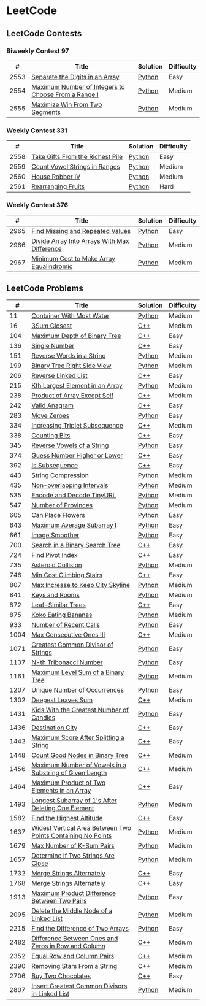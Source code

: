 LeetCode
========

## LeetCode Contests

### Biweekly Contest 97

| #   | Title                                           | Solution                                              | Difficulty |
| --- | ------------------------------------------------ | ----------------------------------------------------- | ---------- |
| 2553| [Separate the Digits in an Array](https://leetcode.com/contest/biweekly-contest-97/problems/separate-the-digits-in-an-array/) | [Python](/contests/biweekly-contest-97/problems/python/separate-the-digits-in-an-array.py) | Easy       |
| 2554| [Maximum Number of Integers to Choose From a Range I](https://leetcode.com/contest/biweekly-contest-97/problems/maximum-number-of-integers-to-choose-from-a-range-i/) | [Python](/contests/biweekly-contest-97/problems/python/maximum-number-of-integers-to-choose-from-a-range-i.py) | Medium     |
| 2555| [Maximize Win From Two Segments](https://leetcode.com/contest/biweekly-contest-97/problems/maximize-win-from-two-segments/) | [Python](/contests/biweekly-contest-97/problems/python/maximize-win-from-two-segments.py) | Medium     |

### Weekly Contest 331

| #   | Title                                           | Solution                                              | Difficulty |
| --- | ------------------------------------------------ | ----------------------------------------------------- | ---------- |
| 2558| [Take Gifts From the Richest Pile](https://leetcode.com/contest/weekly-contest-331/problems/take-gifts-from-the-richest-pile/) | [Python](/contests/weekly-contest-331/problems/python/take-gifts-from-the-richest-pile.py) | Easy       |
| 2559| [Count Vowel Strings in Ranges](https://leetcode.com/contest/weekly-contest-331/problems/count-vowel-strings-in-ranges/) | [Python](/contests/weekly-contest-331/problems/python/count-vowel-strings-in-ranges.py) | Medium     |
| 2560| [House Robber IV](https://leetcode.com/contest/weekly-contest-331/problems/house-robber-iv/) | [Python](/contests/weekly-contest-331/problems/python/house-robber-iv.py) | Medium     |
| 2561| [Rearranging Fruits](https://leetcode.com/contest/weekly-contest-331/problems/rearranging-fruits/) | [Python](/contests/weekly-contest-331/problems/python/rearranging-fruits.py) | Hard       |

### Weekly Contest 376

| #   | Title                                           | Solution                                              | Difficulty |
| --- | ------------------------------------------------ | ----------------------------------------------------- | ---------- |
| 2965| [Find Missing and Repeated Values](https://leetcode.com/contest/weekly-contest-376/problems/find-missing-and-repeated-values/) | [Python](/contests/weekly-contest-376/problems/python/find-missing-and-repeated-values.py) | Easy       |
| 2966| [Divide Array Into Arrays With Max Difference](https://leetcode.com/contest/weekly-contest-376/problems/divide-array-into-arrays-with-max-difference/) | [Python](/contests/weekly-contest-376/problems/python/divide-array-into-arrays-with-max-difference.py) | Medium     |
| 2967| [Minimum Cost to Make Array Equalindromic](https://leetcode.com/contest/weekly-contest-376/problems/minimum-cost-to-make-array-equalindromic/) | [Python](/contests/weekly-contest-376/problems/python/minimum-cost-to-make-array-equalindromic.py) | Medium     |


## LeetCode Problems

| # | Title | Solution | Difficulty |
|---| ----- | -------- | ---------- |
|11  |[Container With Most Water](https://leetcode.com/problems/container-with-most-water/) | [Python](/problems/python/container-with-most-water.py)|Medium|
|16  |[3Sum Closest](https://leetcode.com/problems/3sum-closest/) | [C++](/problems/cpp/3sum-closest.cpp)|Medium|
|104 |[Maximum Depth of Binary Tree](https://leetcode.com/problems/maximum-depth-of-binary-tree/) | [C++](/problems/cpp/maximum-depth-of-binary-tree.cpp)|Easy|
|136 |[Single Number](https://leetcode.com/problems/single-number/) | [C++](/problems/cpp/single-number.cpp)|Easy|
|151 |[Reverse Words in a String](https://leetcode.com/problems/reverse-words-in-a-string/) | [Python](/problems/python/reverse-words-in-a-string.py)|Medium|
|199 |[Binary Tree Right Side View](https://leetcode.com/problems/binary-tree-right-side-view/) | [Python](/problems/python/binary-tree-right-side-view.py)|Medium|
|206 |[Reverse Linked List](https://leetcode.com/problems/reverse-linked-list/) | [C++](/problems/cpp/reverse-linked-list.cpp)|Easy|
|215 |[Kth Largest Element in an Array](https://leetcode.com/problems/kth-largest-element-in-an-array/) | [Python](/problems/python/kth-largest-element-in-an-array.py)|Medium|
|238 |[Product of Array Except Self](https://leetcode.com/problems/product-of-array-except-self/) | [C++](/problems/cpp/product-of-array-except-self.cpp)|Medium|
|242 |[Valid Anagram](https://leetcode.com/problems/valid-anagram/) | [C++](/problems/cpp/valid-anagram.cpp)|Easy|
|283 |[Move Zeroes](https://leetcode.com/problems/move-zeroes/) | [Python](/problems/python/move-zeroes.py)|Easy|
|334 |[Increasing Triplet Subsequence](https://leetcode.com/problems/increasing-triplet-subsequence/) | [C++](/problems/cpp/increasing-triplet-subsequence.cpp)|Medium|
|338 |[Counting Bits](https://leetcode.com/problems/counting-bits/) | [C++](/problems/cpp/counting-bits.cpp)|Easy|
|345 |[Reverse Vowels of a String](https://leetcode.com/problems/reverse-vowels-of-a-string/) | [Python](/problems/python/reverse-vowels-of-a-string.py)|Easy|
|374 |[Guess Number Higher or Lower](https://leetcode.com/problems/guess-number-higher-or-lower/) | [C++](/problems/cpp/guess-number-higher-or-lower.cpp)|Easy|
|392 |[Is Subsequence](https://leetcode.com/problems/is-subsequence/) | [C++](/problems/cpp/is-subsequence.cpp)|Easy|
|443 |[String Compression](https://leetcode.com/problems/string-compression/) | [Python](/problems/python/string-compression.py)|Medium|
|435 |[Non-overlapping Intervals](https://leetcode.com/problems/non-overlapping-intervals/) | [Python](/problems/python/non-overlapping-intervals.py)|Medium|
|535 |[Encode and Decode TinyURL](https://leetcode.com/problems/encode-and-decode-tinyurl/) | [Python](/problems/python/encode-and-decode-tinyurl.py)|Medium|
|547 |[Number of Provinces](https://leetcode.com/problems/number-of-provinces/) | [Python](/problems/python/number-of-provinces.py)|Medium|
|605 |[Can Place Flowers](https://leetcode.com/problems/can-place-flowers/) | [Python](/problems/python/can-place-flowers.py)|Easy|
|643 |[Maximum Average Subarray I](https://leetcode.com/problems/maximum-average-subarray-i/) | [Python](/problems/python/maximum-average-subarray-i.py)|Easy|
|661 |[Image Smoother](https://leetcode.com/problems/image-smoother/) | [Python](/problems/python/image-smoother.py)|Easy|
|700 |[Search in a Binary Search Tree](https://leetcode.com/problems/search-in-a-binary-search-tree/) | [C++](/problems/cpp/search-in-a-binary-search-tree.cpp)|Easy|
|724 |[Find Pivot Index](https://leetcode.com/problems/find-pivot-index/) | [C++](/problems/cpp/find-pivot-index.cpp)|Easy|
|735 |[Asteroid Collision](https://leetcode.com/problems/asteroid-collision/) | [Python](/problems/python/asteroid-collision.py)|Medium|
|746 |[Min Cost Climbing Stairs](https://leetcode.com/problems/min-cost-climbing-stairs/) | [C++](/problems/cpp/min-cost-climbing-stairs.cpp)|Easy|
|807 |[Max Increase to Keep City Skyline](https://leetcode.com/problems/max-increase-to-keep-city-skyline/) | [Python](/problems/python/max-increase-to-keep-city-skyline.py)|Medium|
|841 |[Keys and Rooms](https://leetcode.com/problems/keys-and-rooms/) | [Python](/problems/python/keys-and-rooms.py)|Medium|
|872 |[Leaf-Similar Trees](https://leetcode.com/problems/leaf-similar-trees/) | [C++](/problems/cpp/leaf-similar-trees.cpp)|Easy|
|875 |[Koko Eating Bananas](https://leetcode.com/problems/koko-eating-bananas/) | [Python](/problems/python/koko-eating-bananas.py)|Medium|
|933 |[Number of Recent Calls](https://leetcode.com/problems/number-of-recent-calls/) | [Python](/problems/python/number-of-recent-calls.py)|Easy|
|1004|[Max Consecutive Ones III](https://leetcode.com/problems/max-consecutive-ones-iii/) | [C++](/problems/python/max-consecutive-ones-iii.cpp)|Medium|
|1071|[Greatest Common Divisor of Strings](https://leetcode.com/problems/greatest-common-divisor-of-strings/) | [Python](/problems/python/greatest-common-divisor-of-strings.py)|Easy|
|1137|[N-th Tribonacci Number](https://leetcode.com/problems/n-th-tribonacci-number/) | [Python](/problems/python/n-th-tribonacci-number.py)|Easy|
|1161|[Maximum Level Sum of a Binary Tree](https://leetcode.com/problems/maximum-level-sum-of-a-binary-tree/) | [Python](/problems/python/maximum-level-sum-of-a-binary-tree.py)|Medium|
|1207|[Unique Number of Occurrences](https://leetcode.com/problems/unique-number-of-occurrences/) | [Python](/problems/python/unique-number-of-occurrences.py)|Easy|
|1302|[Deepest Leaves Sum](https://leetcode.com/problems/deepest-leaves-sum/) | [C++](/problems/cpp/deepest-leaves-sum.cpp)|Medium|
|1431|[Kids With the Greatest Number of Candies](https://leetcode.com/problems/kids-with-the-greatest-number-of-candies/) | [Python](/problems/python/kids-with-the-greatest-number-of-candies.py)|Easy|
|1436|[Destination City](https://leetcode.com/problems/destination-city/) | [C++](/problems/cpp/destination-city.cpp)|Easy|
|1442|[Maximum Score After Splitting a String](https://leetcode.com/problems/maximum-score-after-splitting-a-string/) | [C++](/problems/cpp/maximum-score-after-splitting-a-string.cpp)|Easy|
|1448|[Count Good Nodes in Binary Tree](https://leetcode.com/problems/count-good-nodes-in-binary-tree/) | [C++](/problems/cpp/count-good-nodes-in-binary-tree.cpp)|Medium|
|1456|[Maximum Number of Vowels in a Substring of Given Length](https://leetcode.com/problems/maximum-number-of-vowels-in-a-substring-of-given-length/) | [C++](/problems/cpp/maximum-number-of-vowels-in-a-substring-of-given-length.cpp)|Medium|
|1464|[Maximum Product of Two Elements in an Array](https://leetcode.com/problems/maximum-product-of-two-elements-in-an-array/) | [C++](/problems/cpp/maximum-product-of-two-elements-in-an-array.cpp)|Easy|
|1493|[Longest Subarray of 1's After Deleting One Element](https://leetcode.com/problems/longest-subarray-of-1s-after-deleting-one-element/) | [Python](/problems/python/longest-subarray-of-1s-after-deleting-one-element.py)|Medium|
|1582|[Find the Highest Altitude](https://leetcode.com/problems/find-the-highest-altitude/) | [C++](/problems/cpp/find-the-highest-altitude.cpp)|Easy|
|1637|[Widest Vertical Area Between Two Points Containing No Points](https://leetcode.com/problems/widest-vertical-area-between-two-points-containing-no-points/) | [Python](/problems/python/widest-vertical-area-between-two-points-containing-no-points.py)|Medium|
|1679|[Max Number of K-Sum Pairs](https://leetcode.com/problems/max-number-of-k-sum-pairs/) | [Python](/problems/python/max-number-of-k-sum-pairs.py)|Medium|
|1657|[Determine if Two Strings Are Close](https://leetcode.com/problems/determine-if-two-strings-are-close/) | [Python](/problems/python/determine-if-two-strings-are-close.py)|Medium|
|1732|[Merge Strings Alternately](https://leetcode.com/problems/merge-strings-alternately/) | [C++](/problems/cpp/merge-strings-alternately.cpp)|Easy|
|1768|[Merge Strings Alternately](https://leetcode.com/problems/merge-strings-alternately/) | [C++](/problems/cpp/merge-strings-alternately.cpp)|Easy|
|1913|[Maximum Product Difference Between Two Pairs](https://leetcode.com/problems/maximum-product-difference-between-two-pairs/) | [Python](/problems/python/maximum-product-difference-between-two-pairs.py)|Easy|
|2095|[Delete the Middle Node of a Linked List](https://leetcode.com/problems/delete-the-middle-node-of-a-linked-list/) | [Python](/problems/python/delete-the-middle-node-of-a-linked-list.py)|Medium|
|2215|[Find the Difference of Two Arrays](https://leetcode.com/problems/find-the-difference-of-two-arrays/) | [Python](/problems/python/find-the-difference-of-two-arrays.py)|Easy|
|2482|[Difference Between Ones and Zeros in Row and Column](https://leetcode.com/problems/difference-between-ones-and-zeros-in-row-and-column/) | [C++](/problems/cpp/difference-between-ones-and-zeros-in-row-and-column.cpp)|Medium|
|2352|[Equal Row and Column Pairs](https://leetcode.com/problems/equal-row-and-column-pairs/) | [C++](/problems/cpp/equal-row-and-column-pairs.cpp)|Medium|
|2390|[Removing Stars From a String](https://leetcode.com/problems/removing-stars-from-a-string/) | [C++](/problems/cpp/removing-stars-from-a-string.cpp)|Medium|
|2706|[Buy Two Chocolates](https://leetcode.com/problems/buy-two-chocolates/) | [C++](/problems/cpp/buy-two-chocolates.py)|Easy|
|2807|[Insert Greatest Common Divisors in Linked List](https://leetcode.com/problems/insert-greatest-common-divisors-in-linked-list/) | [Python](/problems/python/insert-greatest-common-divisors-in-linked-list.py)|Medium|
